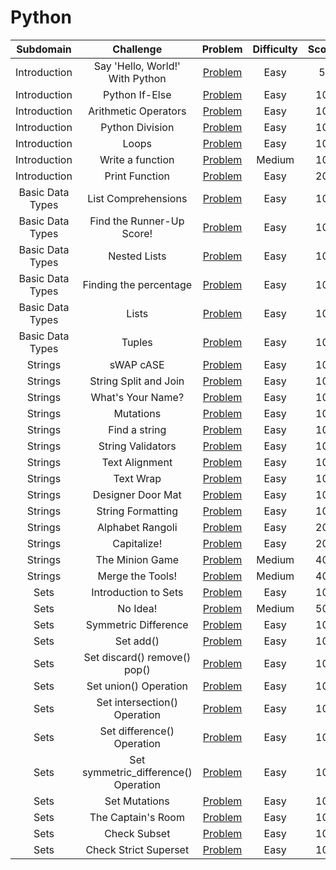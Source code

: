 # Python

|    Subdomain     |              Challenge               |                                            Problem                                             | Difficulty | Score |                                           Solution                                            |
| :--------------: | :----------------------------------: | :--------------------------------------------------------------------------------------------: | :--------: | :---: | :-------------------------------------------------------------------------------------------: |
|   Introduction   |   Say 'Hello, World!' With Python    |            [Problem](https://www.hackerrank.com/challenges/py-hello-world/problem)             |    Easy    |   5   | [Solution](/Python/01%20-%20Introduction/01%20-%20Say%20'Hello,%20World!'%20With%20Python.py) |
|   Introduction   |            Python If-Else            |              [Problem](https://www.hackerrank.com/challenges/py-if-else/problem)               |    Easy    |  10   |            [Solution](/Python/01%20-%20Introduction/02%20-%20Python%20If-Else.py)             |
|   Introduction   |         Arithmetic Operators         |      [Problem](https://www.hackerrank.com/challenges/python-arithmetic-operators/problem)      |    Easy    |  10   |         [Solution](/Python/01%20-%20Introduction/03%20-%20Arithmetic%20Operators.py)          |
|   Introduction   |           Python Division            |            [Problem](https://www.hackerrank.com/challenges/python-division/problem)            |    Easy    |  10   |          [Solution](/Python/01%20-%20Introduction/04%20-%20Python%20-%20Division.py)          |
|   Introduction   |                Loops                 |             [Problem](https://www.hackerrank.com/challenges/python-loops/problem)              |    Easy    |  10   |                  [Solution](/Python/01%20-%20Introduction/05%20-%20Loops.py)                  |
|   Introduction   |           Write a function           |           [Problem](https://www.hackerrank.com/challenges/write-a-function/problem)            |   Medium   |  10   |          [Solution](/Python/01%20-%20Introduction/06%20-%20Write%20a%20function.py)           |
|   Introduction   |            Print Function            |             [Problem](https://www.hackerrank.com/challenges/python-print/problem)              |    Easy    |  20   |            [Solution](/Python/01%20-%20Introduction/07%20-%20Print%20Function.py)             |
| Basic Data Types |         List Comprehensions          |          [Problem](https://www.hackerrank.com/challenges/list-comprehensions/problem)          |    Easy    |  10   |      [Solution](/Python/02%20-%20Basic%20Data%20Types/01%20-%20List%20Comprehensions.py)      |
| Basic Data Types |      Find the Runner-Up Score!       | [Problem](https://www.hackerrank.com/challenges/find-second-maximum-number-in-a-list/problem)  |    Easy    |  10   | [Solution](/Python/02%20-%20Basic%20Data%20Types/02%20-%20Find%20the%20Runner-up%20Score!.py) |
| Basic Data Types |             Nested Lists             |              [Problem](https://www.hackerrank.com/challenges/nested-list/problem)              |    Easy    |  10   |         [Solution](/Python/02%20-%20Basic%20Data%20Types/03%20-%20Nested%20Lists.py)          |
| Basic Data Types |        Finding the percentage        |        [Problem](https://www.hackerrank.com/challenges/finding-the-percentage/problem)         |    Easy    |  10   |   [Solution](/Python/02%20-%20Basic%20Data%20Types/04%20-%20Finding%20the%20percentage.py)    |
| Basic Data Types |                Lists                 |             [Problem](https://www.hackerrank.com/challenges/python-lists/problem)              |    Easy    |  10   |              [Solution](/Python/02%20-%20Basic%20Data%20Types/05%20-%20Lists.py)              |
| Basic Data Types |                Tuples                |             [Problem](https://www.hackerrank.com/challenges/python-tuples/problem)             |    Easy    |  10   |             [Solution](/Python/02%20-%20Basic%20Data%20Types/06%20-%20Tuples.py)              |
|     Strings      |              sWAP cASE               |               [Problem](https://www.hackerrank.com/challenges/swap-case/problem)               |    Easy    |  10   |                 [Solution](/Python/03%20-%20Strings/01%20-%20sWAP%20cASE.py)                  |
|     Strings      |        String Split and Join         |     [Problem](https://www.hackerrank.com/challenges/python-string-split-and-join/problem)      |    Easy    |  10   |         [Solution](/Python/03%20-%20Strings/02%20-%20String%20Split%20and%20Join.py)          |
|     Strings      |          What's Your Name?           |            [Problem](https://www.hackerrank.com/challenges/whats-your-name/problem)            |    Easy    |  10   |             [Solution](/Python/03%20-%20Strings/03%20-%20What's%20Your%20Name.py)             |
|     Strings      |              Mutations               |           [Problem](https://www.hackerrank.com/challenges/python-mutations/problem)            |    Easy    |  10   |                  [Solution](/Python/03%20-%20Strings/04%20-%20Mutations.py)                   |
|     Strings      |            Find a string             |             [Problem](https://www.hackerrank.com/challenges/find-a-string/problem)             |    Easy    |  10   |              [Solution](/Python/03%20-%20Strings/05%20-%20Find%20a%20string.py)               |
|     Strings      |          String Validators           |           [Problem](https://www.hackerrank.com/challenges/string-validators/problem)           |    Easy    |  10   |             [Solution](/Python/03%20-%20Strings/06%20-%20String%20Validators.py)              |
|     Strings      |            Text Alignment            |            [Problem](https://www.hackerrank.com/challenges/text-alignment/problem)             |    Easy    |  10   |               [Solution](/Python/03%20-%20Strings/07%20-%20Text%20Alignment.py)               |
|     Strings      |              Text Wrap               |               [Problem](https://www.hackerrank.com/challenges/text-wrap/problem)               |    Easy    |  10   |                 [Solution](/Python/03%20-%20Strings/08%20-%20Text%20Wrap.py)                  |
|     Strings      |          Designer Door Mat           |           [Problem](https://www.hackerrank.com/challenges/designer-door-mat/problem)           |    Easy    |  10   |            [Solution](/Python/03%20-%20Strings/09%20-%20Designer%20Door%20Mat.py)             |
|     Strings      |          String Formatting           |       [Problem](https://www.hackerrank.com/challenges/python-string-formatting/problem)        |    Easy    |  10   |             [Solution](/Python/03%20-%20Strings/10%20-%20String%20Formatting.py)              |
|     Strings      |           Alphabet Rangoli           |           [Problem](https://www.hackerrank.com/challenges/alphabet-rangoli/problem)            |    Easy    |  20   |              [Solution](/Python/03%20-%20Strings/11%20-%20Alphabet%20Rangoli.py)              |
|     Strings      |             Capitalize!              |              [Problem](https://www.hackerrank.com/challenges/capitalize/problem)               |    Easy    |  20   |                 [Solution](/Python/03%20-%20Strings/12%20-%20Capitalize!.py)                  |
|     Strings      |           The Minion Game            |            [Problem](https://www.hackerrank.com/challenges/the-minion-game/problem)            |   Medium   |  40   |             [Solution](/Python/03%20-%20Strings/13%20-%20The%20Minion%20Game.py)              |
|     Strings      |           Merge the Tools!           |            [Problem](https://www.hackerrank.com/challenges/merge-the-tools/problem)            |   Medium   |  40   |             [Solution](/Python/03%20-%20Strings/14%20-%20Merge%20The%20Tools!.py)             |
|       Sets       |         Introduction to Sets         |        [Problem](https://www.hackerrank.com/challenges/py-introduction-to-sets/problem)        |    Easy    |  10   |            [Solution](/Python/04%20-%20Sets/01%20-%20Introduction%20to%20Sets.py)             |
|       Sets       |               No Idea!               |                [Problem](https://www.hackerrank.com/challenges/no-idea/problem)                |   Medium   |  50   |                   [Solution](/Python/04%20-%20Sets/02%20-%20No%20Idea!.py)                    |
|       Sets       |         Symmetric Difference         |         [Problem](https://www.hackerrank.com/challenges/symmetric-difference/problem)          |    Easy    |  10   |             [Solution](/Python/04%20-%20Sets/03%20-%20Symmetric%20Difference.py)              |
|       Sets       |              Set add()               |              [Problem](https://www.hackerrank.com/challenges/py-set-add/problem)               |    Easy    |  10   |                   [Solution](/Python/04%20-%20Sets/04%20-%20Set%20add().py)                   |
|       Sets       |     Set discard() remove() pop()     |       [Problem](https://www.hackerrank.com/challenges/py-set-discard-remove-pop/problem)       |    Easy    |  10   |     [Solution](/Python/04%20-%20Sets/05%20-%20Set%20discard(),%20remove()%20&%20pop().py)     |
|       Sets       |        Set union() Operation         |             [Problem](https://www.hackerrank.com/challenges/py-set-union/problem)              |    Easy    |  10   |            [Solution](/Python/04%20-%20Sets/06%20-%20Set%20union()%20Operation.py)            |
|       Sets       |     Set intersection() Operation     |     [Problem](https://www.hackerrank.com/challenges/py-set-intersection-operation/problem)     |    Easy    |  10   |        [Solution](/Python/04%20-%20Sets/07%20-%20Set%20intersection()%20Operation.py)         |
|       Sets       |      Set difference() Operation      |      [Problem](https://www.hackerrank.com/challenges/py-set-difference-operation/problem)      |    Easy    |  10   |         [Solution](/Python/04%20-%20Sets/08%20-%20Set%20difference()%20Operation.py)          |
|       Sets       | Set symmetric_difference() Operation | [Problem](https://www.hackerrank.com/challenges/py-set-symmetric-difference-operation/problem) |    Easy    |  10   |    [Solution](/Python/04%20-%20Sets/09%20-%20Set%20symmetric_difference()%20Operation.py)     |
|       Sets       |            Set Mutations             |           [Problem](https://www.hackerrank.com/challenges/py-set-mutations/problem)            |    Easy    |  10   |                 [Solution](/Python/04%20-%20Sets/10%20-%20Set%20Mutations.py)                 |
|       Sets       |          The Captain's Room          |         [Problem](https://www.hackerrank.com/challenges/py-the-captains-room/problem)          |    Easy    |  10   |             [Solution](/Python/04%20-%20Sets/11%20-%20The%20Captain's%20Room.py)              |
|       Sets       |             Check Subset             |            [Problem](https://www.hackerrank.com/challenges/py-check-subset/problem)            |    Easy    |  10   |                 [Solution](/Python/04%20-%20Sets/12%20-%20Check%20Subset.py)                  |
|       Sets       |        Check Strict Superset         |       [Problem](https://www.hackerrank.com/challenges/py-check-strict-superset/problem)        |    Easy    |  10   |            [Solution](/Python/04%20-%20Sets/13%20-%20Check%20Strict%20Superset.py)            |
